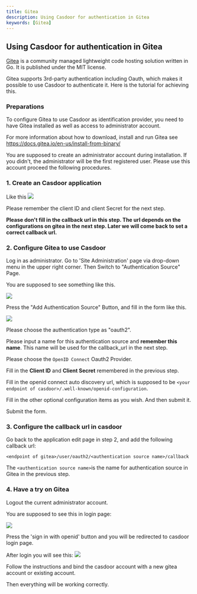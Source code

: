 ```yaml
---
title: Gitea
description: Using Casdoor for authentication in Gitea
keywords: [Gitea]
---
```


## Using Casdoor for authentication in Gitea

[Gitea](https://gitea.io/en-us/) is a community managed lightweight code hosting solution written in Go. It is published under the MIT license.

Gitea supports 3rd-party authentication including Oauth, which makes it possible to use Casdoor to authenticate it. Here is the tutorial for achieving this.

### Preparations

To configure Gitea to use Casdoor as identification provider, you need to have Gitea installed as well as access to administrator account.

For more information about how to download, install and run Gitea see <https://docs.gitea.io/en-us/install-from-binary/>

You are supposed to create an administrator account during installation. If you didn't, the administrator will be the first registered user. Please use this account proceed the following procedures.

### 1. Create an Casdoor application

Like this
![](/img/integration/go/gitea/gitea6.png)

Please remember the client ID and client Secret for the next step.

**Please don't fill in the callback url in this step. The url depends on the configurations on gitea in the next step. Later we will come back to set a correct callback url.**

### 2. Configure Gitea to use Casdoor

Log in as administrator. Go to 'Site Administration' page via drop-down menu  in the upper right corner. Then Switch to "Authentication Source" Page.

You are supposed to see something like this. 

![](/img/integration/go/gitea/gitea2.png)

Press the "Add Authentication Source" Button, and fill in the form like this.

![](/img/integration/go/gitea/gitea3.png)

Please choose the authentication type as "oauth2".

Please input a name for this authentication source and **remember this name**. This name will be used for the callback_url in the next step.

Please choose the `OpenID Connect` Oauth2 Provider.

Fill in the **Client ID** and **Client Secret** remembered in the previous step.

Fill in the openid connect auto discovery url, which is supposed to be `<your endpoint of casdoor>/.well-known/openid-configuration`.

Fill in the other optional configuration items as you wish. And then submit it.

Submit the form.

### 3. Configure the callback url in casdoor

Go back to the application edit page in step 2, and add the following callback url:

`<endpoint of gitea>/user/oauth2/<authentication source name>/callback`

The `<authentication source name>`is the name for authentication source in Gitea in the previous step.

### 4. Have a try on Gitea

Logout the current administrator account.

You are supposed to see this in login page:

![](/img/integration/go/gitea/gitea4.png)

Press the 'sign in with openid' button and you will be redirected to casdoor login page.

After login you will see this:
![](/img/integration/go/gitea/gitea5.png)

Follow the instructions and bind the casdoor account with a new gitea account or existing account.

Then everything will be working correctly. 
